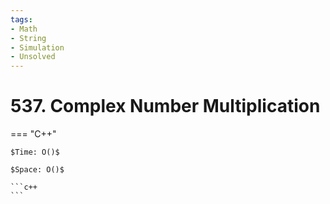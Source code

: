 ```yaml
---
tags:
- Math
- String
- Simulation
- Unsolved
---
```



# 537. Complex Number Multiplication

=== "C++"

    $Time: O()$

    $Space: O()$

    ```c++
    ```